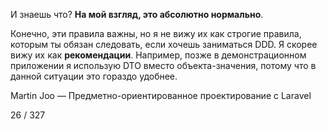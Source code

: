 И знаешь что? **На мой взгляд, это абсолютно нормально**.

Конечно, эти правила важны, но я не вижу их как строгие правила, которым ты обязан следовать, если хочешь заниматься DDD. Я скорее вижу их как **рекомендации**. Например, позже в демонстрационном приложении я использую DTO вместо объекта-значения, потому что в данной ситуации это гораздо удобнее.

Martin Joo — Предметно-ориентированное проектирование с Laravel

26 / 327

